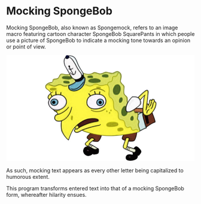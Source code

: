 # Mocking SpongeBob
Mocking SpongeBob, also known as Spongemock, refers to an image macro featuring cartoon character SpongeBob SquarePants
in which people use a picture of SpongeBob to indicate a mocking tone towards an opinion or point of view.

![Image of SpongeBob](https://raw.githubusercontent.com/Valrog/Spongemock-Text/master/Images/mocking_spongebob.jpg)

As such, mocking text appears as every other letter being capitalized to humorous extent.

This program transforms entered text into that of a mocking SpongeBob form, whereafter hilarity ensues.
